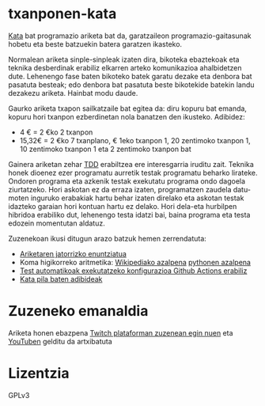 # txanponen-kata

[Kata](https://www.google.com/search?q=programming+kata) bat programazio ariketa bat da, garatzaileon programazio-gaitasunak hobetu eta beste batzuekin batera garatzen ikasteko.

Normalean ariketa sinple-sinpleak izaten dira, bikoteka ebaztekoak eta teknika desberdinak erabiliz elkarren arteko komunikazioa ahalbidetzen dute. Lehenengo fase baten bikoteko batek garatu dezake eta denbora bat pasatuta besteak; edo denbora bat pasatuta beste bikotekide batekin landu dezakezu ariketa. Hainbat modu daude.

Gaurko ariketa txapon sailkatzaile bat egitea da: diru kopuru bat emanda, kopuru hori txanpon ezberdinetan nola banatzen den ikusteko. Adibidez:

- 4 € = 2 €ko 2 txanpon
- 15,32€ = 2 €ko 7 txanplano, € 1eko txanpon 1, 20 zentimoko txanpon 1, 10 zentimoko txanpon 1 eta 2 zentimoko txanpon bat

Gainera ariketan zehar [TDD](https://en.wikipedia.org/wiki/Test-driven_development) erabiltzea ere interesgarria iruditu zait. Teknika honek dioenez ezer programatu aurretik testak programatu beharko lirateke. Ondoren programa eta azkenik testak exekutatu programa ondo dagoela ziurtatzeko. Hori askotan ez da erraza izaten, programatzen zaudela datu-moten inguruko erabakiak hartu behar izaten direlako eta askotan testak idazteko garaian hori kontuan hartu ez delako. Hori dela-eta hurbilpen hibridoa erabiliko dut, lehenengo testa idatzi bai, baina programa eta testa edozein momentutan aldatuz.

Zuzenekoan ikusi ditugun arazo batzuk hemen zerrendatuta:

- [Ariketaren jatorrizko enuntziatua](https://katayuno-app.herokuapp.com/katas/27)
- Koma higikorreko aritmetika: [Wikipediako azalpena](https://en.wikipedia.org/wiki/Floating-point_arithmetic) [pythonen azalpena](https://stackoverflow.com/questions/588004/is-floating-point-math-broken)
- [Test automatikoak exekutatzeko konfigurazioa Github Actions erabiliz](https://github.com/erral/txanponen-kata/blob/master/.github/workflows/python-app.yml)
- [Kata pila baten adibideak](https://github.com/gamontal/awesome-katas)

# Zuzeneko emanaldia

Ariketa honen ebazpena [Twitch plataforman zuzenean egin nuen](https://www.twitch.tv/videos/1246063743) eta [YouTuben](https://www.youtube.com/watch?v=x6mn33ubaUs) gelditu da artxibatuta

# Lizentzia

GPLv3
